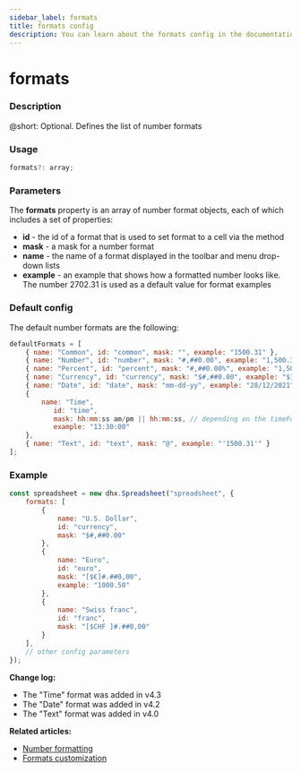 ```yaml
---
sidebar_label: formats
title: formats config
description: You can learn about the formats config in the documentation of the DHTMLX JavaScript Spreadsheet library. Browse developer guides and API reference, try out code examples and live demos, and download a free 30-day evaluation version of DHTMLX Spreadsheet.
---
```


# formats

### Description

@short: Optional. Defines the list of number formats  

### Usage

~~~jsx
formats?: array;
~~~

### Parameters

The **formats** property is an array of number format objects, each of which includes a set of properties:

- **id** - the id of a format that is used to set format to a cell via the [](api/spreadsheet_setformat_method.md) method
- **mask** - a mask for a number format
- **name** - the name of a format displayed in the toolbar and menu drop-down lists
- **example** - an example that shows how a formatted number looks like. The number 2702.31 is used as a default value for format examples

### Default config

The default number formats are the following:

~~~jsx
defaultFormats = [
    { name: "Common", id: "common", mask: "", example: "1500.31" },
    { name: "Number", id: "number", mask: "#,##0.00", example: "1,500.31" },
    { name: "Percent", id: "percent", mask: "#,##0.00%", example: "1,500.31%" },
    { name: "Currency", id: "currency", mask: "$#,##0.00", example: "$1,500.31" },
    { name: "Date", id: "date", mask: "mm-dd-yy", example: "28/12/2021" },
    { 
        name: "Time",
           id: "time",
           mask: hh:mm:ss am/pm || hh:mm:ss, // depending on the timeFormat config
           example: "13:30:00"
    },
    { name: "Text", id: "text", mask: "@", example: "'1500.31'" }
];
~~~


### Example

~~~jsx {2-19}
const spreadsheet = new dhx.Spreadsheet("spreadsheet", {
    formats: [
        {
            name: "U.S. Dollar",
            id: "currency",
            mask: "$#,##0.00"
        },
        {
            name: "Euro",
            id: "euro",
            mask: "[$€]#.##0,00",
            example: "1000.50"
        },
        {
            name: "Swiss franc",
            id: "franc",
            mask: "[$CHF ]#.##0,00"
        }
    ],
    // other config parameters
});
~~~

**Change log:**
- The "Time" format was added in v4.3
- The "Date" format was added in v4.2
- The "Text" format was added in v4.0

**Related articles:** 
- [Number formatting](number_formatting.md)
- [Formats customization](number_formatting.md#formats-customization)
